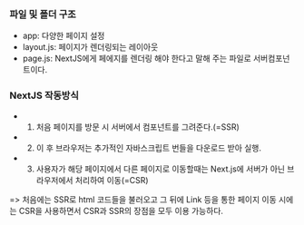 ### 파일 및 폴더 구조

- app: 다양한 페이지 설정
- layout.js: 페이지가 렌더링되는 레이아웃
- page.js: NextJS에게 페에지를 렌더링 해야 한다고 말해 주는 파일로 서버컴포넌트이다.

### NextJS 작동방식

- 1. 처음 페이지를 방문 시 서버에서 컴포넌트를 그려준다.(=SSR)
- 2. 이 후 브라우저는 추가적인 자바스크립트 번들을 다운로드 받아 실행.
- 3. 사용자가 해당 페이지에서 다른 페이지로 이동할때는 Next.js에 서버가 아닌 브라우저에서 처리하여 이동(=CSR)

=> 처음에는 SSR로 html 코드들을 불러오고 그 뒤에 Link 등을 통한 페이지 이동 시에는 CSR을 사용하면서 CSR과 SSR의 장점을 모두 이용 가능하다.
